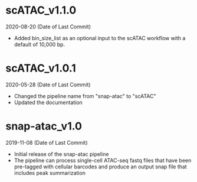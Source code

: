 # scATAC_v1.1.0

2020-08-20 (Date of Last Commit)

* Added bin_size_list as an optional input to the scATAC workflow with a default of 10,000 bp.

# scATAC_v1.0.1

2020-05-28 (Date of Last Commit)

* Changed the pipeline name from "snap-atac" to "scATAC"
* Updated the documentation

# snap-atac_v1.0

2019-11-08 (Date of Last Commit)

* Initial release of the snap-atac pipeline 
* The pipeline can process single-cell ATAC-seq fastq files that have been pre-tagged with cellular barcodes and produce an output snap file that includes peak summarization


